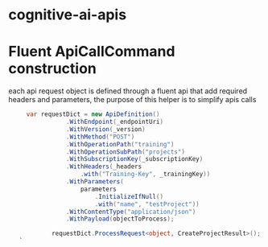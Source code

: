 # cognitive-ai-apis


# Fluent ApiCallCommand construction

each api request object is defined through a fluent api that add required headers and parameters, the purpose of this helper is to simplify apis calls 

````csharp  
     var requestDict = new ApiDefinition()
                .WithEndpoint(_endpointUri)
                .WithVersion(_version)
                .WithMethod("POST")
                .WithOperationPath("training")
                .WithOperationSubPath("projects")
                .WithSubscriptionKey(_subscriptionKey)
                .WithHeaders(_headers
                    .with("Training-Key", _trainingKey))
                .WithParameters(
                    parameters
                        .InitializeIfNull()
                        .with("name", "testProject"))
                .WithContentType("application/json")
                .WithPayload(objectToProcess);

            requestDict.ProcessRequest<object, CreateProjectResult>(); 
   `
